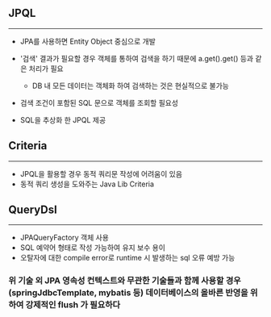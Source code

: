## JPQL

-----

- JPA를 사용하면 Entity Object 중심으로 개발

- '검색' 결과가 필요할 경우 객체를 통하여 검색을 하기 때문에 a.get().get() 등과 같은 처리가 필요
  - DB 내 모든 데이터는 객체화 하여 검색하는 것은 현실적으로 불가능
  
- 검색 조건이 포함된 SQL 문으로 객체를 조회할 필요성
- SQL을 추상화 한 JPQL 제공


## Criteria

-----
- JPQL을 활용할 경우 동적 쿼리문 작성에 어려움이 있음
- 동적 쿼리 생성을 도와주는 Java Lib Criteria


## QueryDsl

-----
- JPAQueryFactory 객체 사용
- SQL 예약어 형태로 작성 가능하여 유지 보수 용이
- 오탈자에 대한 compile error로 runtime 시 발생하는 sql 오류 예방 가능




### 위 기술 외 JPA 영속성 컨텍스트와 무관한 기술들과 함께 사용할 경우 (springJdbcTemplate, mybatis 등) 데이터베이스의 올바른 반영을 위하여 강제적인 flush 가 필요하다